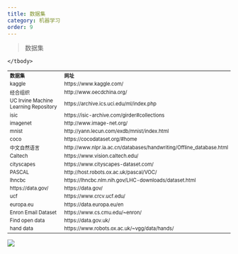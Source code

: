 ```yaml
---
title: 数据集
category: 机器学习
order: 9
---
```


> 数据集
<table width="1033" style="font-size: 0.8em;">
	<tbody>
		<tr>
			<td>
				<strong>
					数据集
				</strong>
			</td>
			<td>
				<strong>
					网址
				</strong>
			</td>
		</tr>
		<tr>
			<td>
				kaggle
			</td>
			<td>
				https://www.kaggle.com/
			</td>
		</tr>
		<tr>
			<td>
				经合组织
			</td>
			<td>
				http://www.oecdchina.org/
			</td>
		</tr>
		<tr>
			<td>
				UC Irvine Machine Learning Repository
			</td>
			<td>
				https://archive.ics.uci.edu/ml/index.php
			</td>
		</tr>
		<tr>
			<td>
				isic
			</td>
			<td>
				https://isic-archive.com/girder#collections
			</td>
		</tr>
		<tr>
			<td>
				imagenet
			</td>
			<td>
				http://www.image-net.org/
			</td>
		</tr>
		<tr>
			<td>
				mnist
			</td>
			<td>
				http://yann.lecun.com/exdb/mnist/index.html
			</td>
		</tr>
		<tr>
			<td>
				coco
			</td>
			<td>
				https://cocodataset.org/#home
			</td>
		</tr>
		<tr>
			<td>
				中文自然语言
			</td>
			<td>
				http://www.nlpr.ia.ac.cn/databases/handwriting/Offline_database.html
			</td>
		</tr>
		<tr>
			<td>
				Caltech
			</td>
			<td>
				https://www.vision.caltech.edu/
			</td>
		</tr>
		<tr>
			<td>
				cityscapes
			</td>
			<td>
				https://www.cityscapes-dataset.com/
			</td>
		</tr>
		<tr>
			<td>
				PASCAL
			</td>
			<td>
				http://host.robots.ox.ac.uk/pascal/VOC/
			</td>
		</tr>
		<tr>
			<td>
				lhncbc
			</td>
			<td>
				https://lhncbc.nlm.nih.gov/LHC-downloads/dataset.html
			</td>
		</tr>
		<tr>
			<td>
				https://data.gov/
			</td>
			<td>
				https://data.gov/
			</td>
		</tr>
		<tr>
			<td>
				ucf
			</td>
			<td>
				https://www.crcv.ucf.edu/
			</td>
		</tr>
		<tr>
			<td>
				europa.eu
			</td>
			<td>
				https://data.europa.eu/en
			</td>
		</tr>
		<tr>
			<td>
				Enron Email Dataset
			</td>
			<td>
				https://www.cs.cmu.edu/~enron/
			</td>
		</tr>
		<tr>
			<td>
				Find open data
			</td>
			<td>
				https://data.gov.uk/
			</td>
		</tr>
		<tr>
			<td>
				hand data
			</td>
			<td>
				https://www.robots.ox.ac.uk/~vgg/data/hands/
			</td>
		</tr>

	</tbody>
</table>

![](//placehold.it/800x600)
